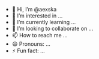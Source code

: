 - 👋 Hi, I’m @aexska
- 👀 I’m interested in ...
- 🌱 I’m currently learning ...
- 💞️ I’m looking to collaborate on ...
- 📫 How to reach me ...
- 😄 Pronouns: ...
- ⚡ Fun fact: ...

<!---
aexska/aexska is a ✨ special ✨ repository because its `README.md` (this file) appears on your GitHub profile.
You can click the Preview link to take a look at your changes.
--->
